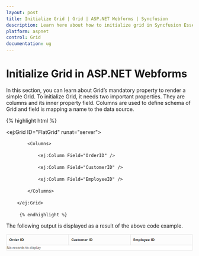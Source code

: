 ```yaml
---
layout: post
title: Initialize Grid | Grid | ASP.NET Webforms | Syncfusion
description: Learn here about how to initialize grid in Syncfusion Essential ASP.NET Grid Control, its elements, and more.
platform: aspnet
control: Grid
documentation: ug
---
```


# Initialize Grid in ASP.NET Webforms

In this section, you can learn about Grid’s mandatory property to render a simple Grid. To initialize Grid, it needs two important properties. They are columns and its inner property field. Columns are used to define schema of Grid and field is mapping a name to the data source.

{% highlight html %}

  <ej:Grid ID="FlatGrid" runat="server">

            <Columns>

                <ej:Column Field="OrderID" />

                <ej:Column Field="CustomerID" />

                <ej:Column Field="EmployeeID" />

            </Columns>

        </ej:Grid>
		
		 {% endhighlight %}

The following output is displayed as a result of the above code example.

![Initialize Grid in ASP.NET Webforms](Initialize-Grid_images/Initialize-Grid_img1.png)



